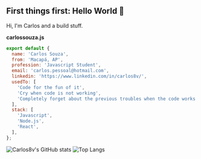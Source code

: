 ## First things first: Hello World 🚀
Hi, I'm Carlos and a build stuff.

**carlossouza.js**

```javascript
export default {
  name: 'Carlos Souza',
  from: 'Macapá, AP',
  profession: 'Javascript Student',
  email: 'carlos.pessoal@hotmail.com',
  linkedin: 'https://www.linkedin.com/in/carlos8v/',
  usedTo: [
    'Code for the fun of it',
    'Cry when code is not working',
    'Completely forget about the previous troubles when the code works',
  ],
  stack: [
    'Javascript',
    'Node.js',
    'React',
  ],
};

```

![Carlos8v's GitHub stats](https://github-readme-stats.vercel.app/api?username=carlos8v&show_icons=true&theme=tokyonight)
![Top Langs](https://github-readme-stats.vercel.app/api/top-langs/?username=carlos8v&theme=tokyonight&layout=compact)
